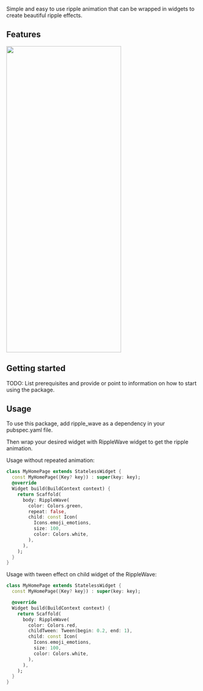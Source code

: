 Simple and easy to use ripple animation that can be wrapped in widgets to create beautiful ripple effects.

## Features
<img src="https://user-images.githubusercontent.com/56429814/187089068-fb9b6b67-292e-430c-aa73-00e2ec38c26e.png" width="300" height="800">


## Getting started


TODO: List prerequisites and provide or point to information on how to
start using the package.

## Usage

To use this package, add ripple_wave as a dependency in your pubspec.yaml file.

Then wrap your desired widget with RippleWave widget to get the ripple animation.

Usage without repeated animation:

```dart
class MyHomePage extends StatelessWidget {
  const MyHomePage({Key? key}) : super(key: key);
  @override
  Widget build(BuildContext context) {
    return Scaffold(
      body: RippleWave(
        color: Colors.green,
        repeat: false,
        child: const Icon(
          Icons.emoji_emotions,
          size: 100,
          color: Colors.white,
        ),
      ),
    );
  }
}

```

Usage with tween effect on child widget of the RippleWave:

```dart
class MyHomePage extends StatelessWidget {
  const MyHomePage({Key? key}) : super(key: key);

  @override
  Widget build(BuildContext context) {
    return Scaffold(
      body: RippleWave(
        color: Colors.red,
        childTween: Tween(begin: 0.2, end: 1),
        child: const Icon(
          Icons.emoji_emotions,
          size: 100,
          color: Colors.white,
        ),
      ),
    );
  }
}
```
